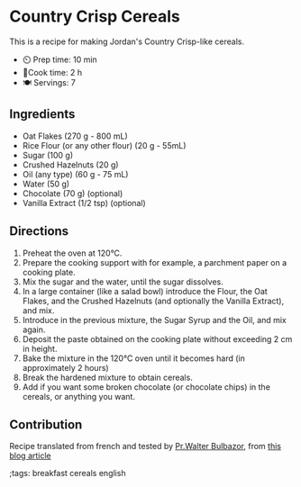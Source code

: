 # Country Crisp Cereals

This is a recipe for making Jordan's Country Crisp-like cereals.

- ⏲️ Prep time: 10 min
- 🍳Cook time: 2 h
- 🍽️ Servings: 7

## Ingredients

- Oat Flakes (270 g - 800 mL)
- Rice Flour (or any other flour) (20 g - 55mL)
- Sugar (100 g)
- Crushed Hazelnuts (20 g) 
- Oil (any type) (60 g - 75 mL)
- Water (50 g)
- Chocolate (70 g) (optional)
- Vanilla Extract (1/2 tsp) (optional)
 
## Directions

1. Preheat the oven at 120°C.
2. Prepare the cooking support with for example, a parchment paper on a cooking plate.
3. Mix the sugar and the water, until the sugar dissolves.
4. In a large container (like a salad bowl) introduce the Flour, the Oat Flakes, and the Crushed Hazelnuts (and optionally the Vanilla Extract), and mix.
5. Introduce in the previous mixture, the Sugar Syrup and the Oil, and mix again.
6. Deposit the paste obtained on the cooking plate without exceeding 2 cm in height.
7. Bake the mixture in the 120°C oven until it becomes hard (in approximately 2 hours)
8. Break the hardened mixture to obtain cereals.
9. Add if you want some broken chocolate (or chocolate chips) in the cereals, or anything you want.

## Contribution

Recipe translated from french and tested by [Pr.Walter Bulbazor](https://prwalterbulbazor.868center.tech), from [this blog article](https://vegebon.wordpress.com/2010/07/27/country-crisp-au-chocolat-la-recette-maison/)

;tags: breakfast cereals english
